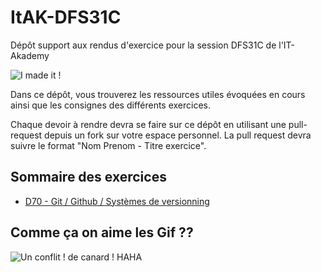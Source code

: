 # ItAK-DFS31C

Dépôt support aux rendus d'exercice pour la session DFS31C de l'IT-Akademy

![I made it !](https://media.giphy.com/media/v1.Y2lkPTc5MGI3NjExdDNiazR3OG5qMXF0NjhjcTVzNjR0MTFhNGFydHc0MWtvdDBjY3d6dyZlcD12MV9pbnRlcm5hbF9naWZfYnlfaWQmY3Q9Zw/xiAqCzbB3eZvG/giphy.gif)

Dans ce dépôt, vous trouverez les ressources utiles évoquées en cours ainsi que les consignes des différents exercices.

Chaque devoir à rendre devra se faire sur ce dépôt en utilisant une pull-request depuis un fork sur votre espace personnel.
La pull request devra suivre le format "Nom Prenom - Titre exercice".

## Sommaire des exercices

  - [D70 - Git / Github / Systèmes de versionning](D70_Git/Exercices.md)

## Comme ça on aime les Gif ??

![Un conflit ! de canard ! HAHA](https://media1.tenor.com/m/_unefcDI8B8AAAAC/pattes-de-canard-funny.gif "DES PATTES DE CANAAAAAAAAAAAAAAAAAAARD")
